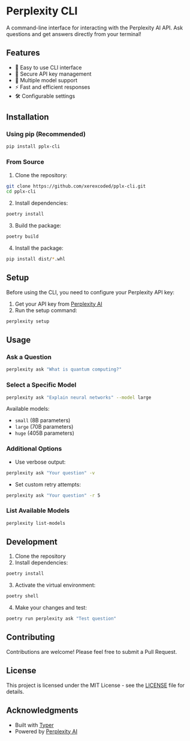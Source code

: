 # Perplexity CLI

A command-line interface for interacting with the Perplexity AI API. Ask questions and get answers directly from your terminal!

## Features

- 🚀 Easy to use CLI interface
- 🔑 Secure API key management
- 🔄 Multiple model support
- ⚡ Fast and efficient responses
- 🛠️ Configurable settings

## Installation

### Using pip (Recommended)

```bash
pip install pplx-cli
```

### From Source

1. Clone the repository:
```bash
git clone https://github.com/xerexcoded/pplx-cli.git
cd pplx-cli
```

2. Install dependencies:
```bash
poetry install
```

3. Build the package:
```bash
poetry build
```

4. Install the package:
```bash
pip install dist/*.whl
```

## Setup

Before using the CLI, you need to configure your Perplexity API key:

1. Get your API key from [Perplexity AI](https://docs.perplexity.ai)
2. Run the setup command:
```bash
perplexity setup
```

## Usage

### Ask a Question

```bash
perplexity ask "What is quantum computing?"
```

### Select a Specific Model

```bash
perplexity ask "Explain neural networks" --model large
```

Available models:
- `small` (8B parameters)
- `large` (70B parameters)
- `huge` (405B parameters)

### Additional Options

- Use verbose output:
```bash
perplexity ask "Your question" -v
```

- Set custom retry attempts:
```bash
perplexity ask "Your question" -r 5
```

### List Available Models

```bash
perplexity list-models
```

## Development

1. Clone the repository
2. Install dependencies:
```bash
poetry install
```

3. Activate the virtual environment:
```bash
poetry shell
```

4. Make your changes and test:
```bash
poetry run perplexity ask "Test question"
```

## Contributing

Contributions are welcome! Please feel free to submit a Pull Request.

## License

This project is licensed under the MIT License - see the [LICENSE](LICENSE) file for details.

## Acknowledgments

- Built with [Typer](https://typer.tiangolo.com/)
- Powered by [Perplexity AI](https://www.perplexity.ai/)
